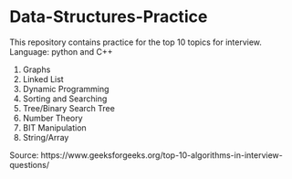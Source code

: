 # Data-Structures-Practice
<p> This repository contains practice for the top 10 topics for interview. Language: python and C++</p>

<ol>
    <li> Graphs </li>
    <li> Linked List </li>
    <li> Dynamic Programming </li>
    <li> Sorting and Searching </li>
    <li> Tree/Binary Search Tree </li>
    <li> Number Theory </li>
    <li> BIT Manipulation </li>
    <li> String/Array </li>
</ol>

<p> Source: https://www.geeksforgeeks.org/top-10-algorithms-in-interview-questions/ </p>
